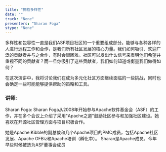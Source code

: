 ```yaml
---
title: "拥抱多样性"
date: "" 
track: "None"
presenters: "Sharan Foga"
stype: "None"
---
```

多样性和包容性一直是我们ASF项目社区的一个重要组成部分。能够与各种各样的人进行远程工作和合作，是我们所有社区发展的核心力量。我们如何吸引、欢迎广泛的贡献者并与之合作，有时会很困难。社区可以发出什么信号来表明他们希望并重视不同的贡献者？而一旦你吸引了这些贡献者，我们如何知道或衡量我们做得如何？
 

 在这次演讲中，我将讨论我们在成为多元化社区方面继续面临的一些挑战，同时也会确定一些可能能够提供帮助的策略和工具。
 ### 讲师: 
 Sharan Foga: Sharan Foga从2008年开始参与Apache软件基金会（ASF）的工作，并在多个会议上介绍了采用"Apache之道"鼓励社区参与和加强社区建设。她喜欢在开源社区管理方面与项目积极合作。

她是Apache Kibble的副总裁和几个Apache项目的PMC成员，包括Apache社区发展、Apache OFBiz和Apache培训（孵化中）。
Sharan是Apache成员，今年早些时候被选为ASF董事会成员